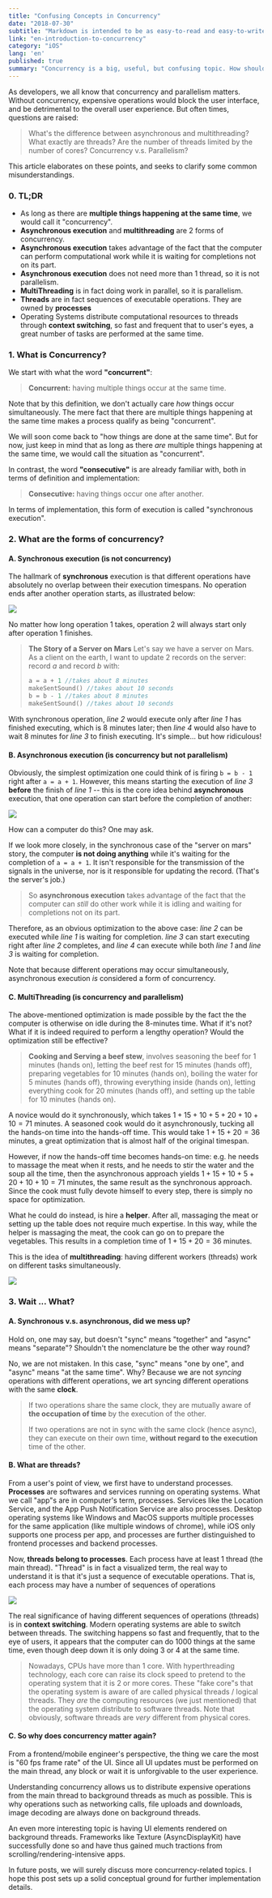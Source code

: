 ```yaml
---
title: "Confusing Concepts in Concurrency"
date: "2018-07-30"
subtitle: "Markdown is intended to be as easy-to-read and easy-to-write as is feasible."
link: "en-introduction-to-concurrency"
category: "iOS"
lang: 'en'
published: true
summary: "Concurrency is a big, useful, but confusing topic. How should we understand concurrency? What is async? What is multithreading? Where do threads come from? This article aims to answer these questions.  "
---
```

As developers, we all know that concurrency and parallelism matters. Without concurrency, expensive operations would block the user interface, and be detrimental to the overall user experience. But often times, questions are raised: 

>What's the difference between asynchronous and multithreading? 
>What exactly are threads?
>Are the number of threads limited by the number of cores?
> Concurrency v.s. Parallelism?

This article elaborates on these points, and seeks to clarify some common misunderstandings.

### 0. TL;DR
* As long as there are **multiple things happening at the same time**, we would call it "concurrency".
* **Asynchronous execution** and **multithreading** are 2 forms of concurrency.
* **Asynchronous execution** takes advantage of the fact that the computer can perform computational work while it is waiting for completions not on its part. 
* **Asynchronous execution** does not need more than 1 thread, so it is not parallelism.
* **MultiThreading** is in fact doing work in parallel, so it is parallelism.
* **Threads** are in fact sequences of executable operations. They are owned by **processes**
* Operating Systems distribute computational resources to threads through **context switching**, so fast and frequent that to user's eyes, a great number of tasks are performed at the same time.

### 1. What is Concurrency?

We start with what the word **"concurrent"**:
> **Concurrent:** having multiple things occur at the same time.

Note that by this definition, we don't actually care *how* things occur simultaneously. The mere fact that there are multiple things happening at the same time makes a process qualify as being "concurrent". 

We will soon come back to "how things are done at the same time". But for now, just keep in mind that as long as there *are* multiple things happening at the same time, we would call the situation as "concurrent".

In contrast, the word **"consecutive"** is are already familiar with, both in terms of definition and implementation:
> **Consecutive:** having things occur one after another.

In terms of implementation, this form of execution is called "synchronous execution".

### 2. What are the forms of concurrency?

#### A. Synchronous execution (is not concurrency)
The hallmark of **synchronous** execution is that different operations have absolutely no overlap between their execution timespans. No operation ends after another operation starts, as illustrated below: 

![](media/15349647751963/15350287282567.jpg)

No matter how long operation 1 takes, operation 2 will always start only after operation 1 finishes. 

> **The Story of a Server on Mars**
> Let's say we have a server on Mars. As a client on the earth, I want to update 2 records on the server: record $a$ and record $b$ with:
> ```swift
> a = a + 1 //takes about 8 minutes
> makeSentSound() //takes about 10 seconds
> b = b - 1 //takes about 8 minutes
> makeSentSound() //takes about 10 seconds
> ```

With synchronous operation, *line 2* would execute only after *line 1* has finished executing, which is 8 minutes later; then *line 4* would also have to wait 8 minutes for *line 3* to finish executing. It's simple... but how ridiculous!

#### B. Asynchronous execution (is concurrency but not parallelism)

Obviously, the simplest optimization one could think of is firing ```b = b - 1``` right after ```a = a + 1```. However, this means starting the execution of *line 3* **before** the finish of *line 1* -- this is the core idea behind **asynchronous** execution, that one operation can start before the completion of another:

![](media/15349647751963/15350305442941.jpg)


How can a computer do this? One may ask. 

If we look more closely, in the synchronous case of the "server on mars" story, the computer **is not doing anything** while it's waiting for the completion of ```a = a + 1```. It isn't responsible for the transmission of the signals in the universe, nor is it responsible for updating the record. (That's the server's job.) 

>So **asynchronous execution** takes advantage of the fact that the computer can *still* do other work while it is idling and waiting for completions not on its part. 

Therefore, as an obvious optimization to the above case: *line 2* can be executed while *line 1* is waiting for completion. *line 3* can start executing right after *line 2* completes, and *line 4* can execute while both *line 1* and *line 3* is waiting for completion.

Note that because different operations may occur simultaneously, asynchronous execution *is* considered a form of concurrency.

#### C. MultiThreading (is concurrency and parallelism)
The above-mentioned optimization is made possible by the fact the the computer is otherwise on idle during the 8-minutes time. What if it's not? What if it is indeed required to perform a lengthy operation? Would the optimization still be effective? 

> **Cooking and Serving a beef stew**, 
> involves seasoning the beef for 1 minutes (hands on), 
> letting the beef rest for 15 minutes (hands off),
> preparing vegetables for 10 minutes (hands on),
> boiling the water for 5 minutes (hands off),
> throwing everything inside (hands on),
> letting everything cook for 20 minutes (hands off),
> and setting up the table for 10 minutes (hands on).

A novice would do it synchronously, which takes $1 + 15 + 10 + 5 + 20 + 10 + 10 = 71$ minutes.
A seasoned cook would do it asynchronously, tucking all the hands-on time into the hands-off time. This would take $1 + 15 + 20 = 36$ minutes, a great optimization that is almost half of the original timespan.

However, if now the hands-off time becomes hands-on time: e.g. he needs to massage the meat when it rests, and he needs to stir the water and the soup all the time, then the asynchronous approach yields $1 + 15 + 10 + 5 + 20 + 10 + 10 = 71$ minutes, the same result as the synchronous approach. Since the cook must fully devote himself to every step, there is simply no space for optimization.

What he could do instead, is hire a **helper**. After all, massaging the meat or setting up the table does not require much expertise. In this way, while the helper is massaging the meat, the cook can go on to prepare the vegetables. This results in a completion time of $1 + 15 + 20 = 36$ minutes.

This is the idea of **multithreading**: having different workers (threads) work on different tasks simultaneously.

![](media/15349647751963/15350345845012.jpg)

### 3. Wait ... What?

#### A. Synchronous v.s. asynchronous, did we mess up?

Hold on, one may say, but doesn't "sync" means "together" and "async" means "separate"? Shouldn't the nomenclature be the other way round? 

No, we are not mistaken. In this case, "sync" means "one by one", and "async" means "at the same time". Why? Because we are not *syncing* operations with different operations, we art syncing different operations with the same **clock**. 
> If two operations share the same clock, they are mutually aware of **the occupation of time** by the execution of the other.
> 
> If two operations are not in sync with the same clock (hence async), they can execute on their own time, **without regard to the execution** time of the other.

#### B. What are threads? 

From a user's point of view, we first have to understand processes. **Processes** are softwares and services running on operating systems. What we call "app"s are in computer's term, processes. Services like the Location Service, and the App Push Notification Service are also processes. Desktop operating systems like Windows and MacOS supports multiple processes for the same application (like multiple windows of chrome), while iOS only supports one process per app, and processes are further distinguished to frontend processes and backend processes.

Now, **threads belong to processes**. Each process have at least 1 thread (the main thread). "Thread" is in fact a visualized term, the real way to understand it is that it's just a sequence of executable operations. That is, each process may have a number of sequences of operations

![](media/15349647751963/15350389548377.jpg)


The real significance of having different sequences of operations (threads) is in **context switching**. Modern operating systems are able to switch between threads. The switching happens so fast and frequently, that to the eye of users, it appears that the computer can do 1000 things at the same time, even though deep down it is only doing 3 or 4 at the same time.
> Nowadays, CPUs have more than 1 core. With hyperthreading technology, each core can raise its clock speed to pretend to the operating system that it is 2 or more cores. 
> These "fake core"s that the operating system is aware of are called physical threads / logical threads. They *are* the computing resources (we just mentioned) that the operating system distribute to software threads.
> Note that obviously, software threads are *very* different from physical cores.

#### C. So why does concurrency matter again?
From a frontend/mobile engineer's perspective, the thing we care the most is "60 fps frame rate" of the UI. Since all UI updates must be performed on the main thread, any block or wait it is unforgivable to the user experience. 

Understanding concurrency allows us to distribute expensive operations from the main thread to background threads as much as possible. This is why operations such as networking calls, file uploads and downloads, image decoding are always done on background threads. 

An even more interesting topic is having UI elements rendered on background threads. Frameworks like Texture (AsyncDisplayKit) have successfully done so and have thus gained much tractions from scrolling/rendering-intensive apps. 

In future posts, we will surely discuss more concurrency-related topics. I hope this post sets up a solid conceptual ground for further implementation details.
